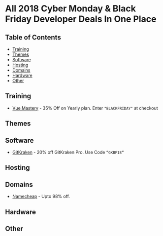 # All 2018 Cyber Monday & Black Friday Developer Deals In One Place 

## Table of Contents
- [Training](#training)
- [Themes](#themes)
- [Software](#software)
- [Hosting](#hosting)
- [Domains](#domains)
- [Hardware](#hardware)
- [Other](#other)

## Training
* [Vue Mastery](https://www.vuemastery.com/) - 35% Off on Yearly plan. Enter `"BLACKFRIDAY"` at checkout

## Themes

## Software
* [GitKraken](https://www.gitkraken.com/) - 20% off GitKraken Pro. Use Code `”GKBF18”`

## Hosting
## Domains
* [Namecheap](https://www.namecheap.com/domain-web-hosting-ssl-deals/black-friday/) - Upto 98% off.

## Hardware
## Other